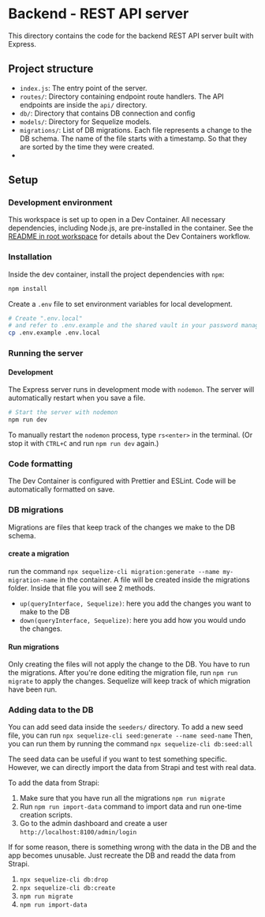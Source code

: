 # Backend - REST API server

This directory contains the code for the backend REST API server built with Express.

## Project structure

- `index.js`: The entry point of the server.
- `routes/`: Directory containing endpoint route handlers. The API endpoints are inside the `api/` directory.
- `db/`: Directory that contains DB connection and config
- `models/`: Directory for Sequelize models.
- `migrations/`: List of DB migrations. Each file represents a change to the DB schema. The name of the file starts with a timestamp. So that they are sorted by the time they were created.
-

## Setup

### Development environment

This workspace is set up to open in a Dev Container. All necessary dependencies, including Node.js, are pre-installed in the container. See the [README in root workspace](../README.md) for details about the Dev Containers workflow.

### Installation

Inside the dev container, install the project dependencies with `npm`:

```sh
npm install
```

Create a `.env` file to set environment variables for local development.

```sh
# Create ".env.local"
# and refer to .env.example and the shared vault in your password manager
cp .env.example .env.local
```

### Running the server

#### Development

The Express server runs in development mode with `nodemon`. The server will automatically restart when you save a file.

```sh
# Start the server with nodemon
npm run dev
```

To manually restart the `nodemon` process, type `rs<enter>` in the terminal. (Or stop it with `CTRL+C` and run `npm run dev` again.)

### Code formatting

The Dev Container is configured with Prettier and ESLint. Code will be automatically formatted on save.

### DB migrations

Migrations are files that keep track of the changes we make to the DB schema.

#### create a migration

run the command `npx sequelize-cli migration:generate --name my-migration-name` in the container. A file will be created inside the migrations folder. Inside that file you will see 2 methods.

- `up(queryInterface, Sequelize)`: here you add the changes you want to make to the DB
- `down(queryInterface, Sequelize)`: here you add how you would undo the changes.

#### Run migrations

Only creating the files will not apply the change to the DB. You have to run the migrations.
After you're done editing the migration file, run `npm run migrate` to apply the changes.
Sequelize will keep track of which migration have been run.

### Adding data to the DB

You can add seed data inside the `seeders/` directory.
To add a new seed file, you can run `npx sequelize-cli seed:generate --name seed-name`
Then, you can run them by running the command `npx sequelize-cli db:seed:all`

The seed data can be useful if you want to test something specific. However, we can directly import the data from Strapi and test with real data.

To add the data from Strapi:

1. Make sure that you have run all the migrations `npm run migrate`
2. Run `npm run import-data` command to import data and run one-time creation scripts.
3. Go to the admin dashboard and create a user `http://localhost:8100/admin/login`

If for some reason, there is something wrong with the data in the DB and the app becomes unusable.
Just recreate the DB and readd the data from Strapi.

1. `npx sequelize-cli db:drop `
2. `npx sequelize-cli db:create`
3. `npm run migrate`
4. `npm run import-data`
